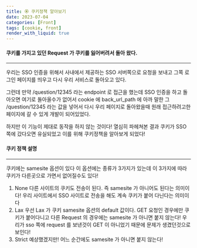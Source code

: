 ```yaml
---
title: 🏵 쿠키정책 알아보기
date: 2023-07-04
categories: [Front]
tags: [cookie, front]
render_with_liquid: true
---
```

#### 쿠키를 가지고 있던 Request 가 쿠키를 잃어버려서 돌아 왔다.
---
우리는 SSO 인증을 위해서 사내에서 제공하는 SSO 서버쪽으로 요청을 보내고 그쪽 로그인 페이지를 띄우고 다시 우리 서비스로 돌아오고 있다.

그런데 만약 /question/12345 라는 endpoint 로 접근을 했는데 SSO 인증을 하고 돌아오면 여기로 돌아올수가 없어서 cookie 에 back_url_path 에 아까 말한 그 /question/12345 라는 값을 넣어서 다시 우리 페이지로 돌아왔을때 원래 접근하려고한 페이지에 갈 수 있게 개발이 되어있었다.

하지만 이 기능이 제대로 동작을 하지 않는 것이다! 열심히 파헤쳐본 결과 쿠키가 SSO 쪽에 갔다오면 유실되었고 이를 위해 쿠키정책을 알아보게 되었다!

#### 쿠키 정책 설명
---
쿠키에는 samesite 옵션이 있다 이 옵션에는 종류가 3가지가 있는데 이 3가지에 따라 쿠키가 다른곳으로 가면서 없어질수도 있다!

1. None
다른 사이트의 쿠키도 전송이 된다. 즉 samesite 가 아니어도 된다는 의미이다! 우리 사이트에서 SSO 사이트로 전송을 해도 계속 쿠키가 붙어 다닌다는 의미이다
2. Lax
우선 Lax 가 쿠키 samesite 옵션의 default 값이다. GET 요청인 경우에만 쿠키가 붙어다니고 다른 Request 의 경우에는 samesite 가 아니면 붙지 않는다! 우리가 sso 쪽에 request 를 보낸것이 GET 이 아니었기 때문에 문제가 생겼던것으로 보인다!
3. Strict
예상했겠지만! 어느 순간에도 samesite 가 아니면 붙지 않는다!

